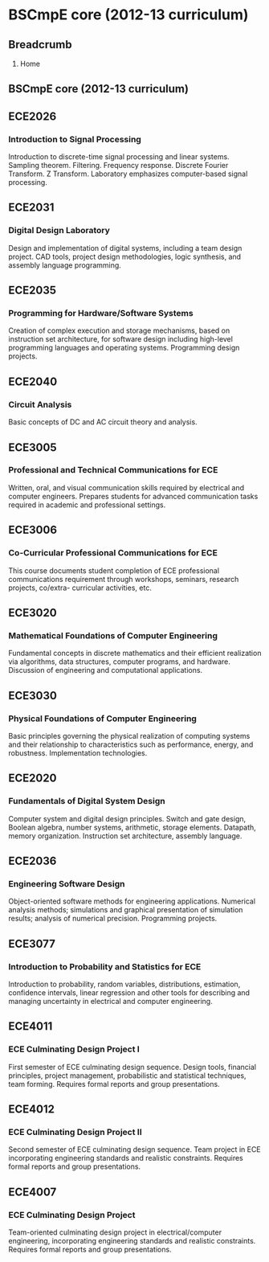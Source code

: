 # BSCmpE core (2012-13 curriculum)

## Breadcrumb

  1. Home

## BSCmpE core (2012-13 curriculum)

## ECE2026

### Introduction to Signal Processing

Introduction to discrete-time signal processing and linear systems. Sampling
theorem. Filtering. Frequency response. Discrete Fourier Transform. Z
Transform. Laboratory emphasizes computer-based signal processing.

## ECE2031

### Digital Design Laboratory

Design and implementation of digital systems, including a team design project.
CAD tools, project design methodologies, logic synthesis, and assembly
language programming.  
  
  

## ECE2035

### Programming for Hardware/Software Systems

Creation of complex execution and storage mechanisms, based on instruction set
architecture, for software design including high-level programming languages
and operating systems. Programming design projects.

## ECE2040

### Circuit Analysis

Basic concepts of DC and AC circuit theory and analysis.

## ECE3005

### Professional and Technical Communications for ECE

Written, oral, and visual communication skills required by electrical and
computer engineers. Prepares students for advanced communication tasks
required in academic and professional settings.

## ECE3006

### Co-Curricular Professional Communications for ECE

This course documents student completion of ECE professional communications
requirement through workshops, seminars, research projects, co/extra-
curricular activities, etc.

## ECE3020

### Mathematical Foundations of Computer Engineering

Fundamental concepts in discrete mathematics and their efficient realization
via algorithms, data structures, computer programs, and hardware. Discussion
of engineering and computational applications.

## ECE3030

### Physical Foundations of Computer Engineering

Basic principles governing the physical realization of computing systems and
their relationship to characteristics such as performance, energy, and
robustness. Implementation technologies.

## ECE2020

### Fundamentals of Digital System Design

Computer system and digital design principles. Switch and gate design, Boolean
algebra, number systems, arithmetic, storage elements. Datapath, memory
organization. Instruction set architecture, assembly language.

## ECE2036

### Engineering Software Design

Object-oriented software methods for engineering applications. Numerical
analysis methods; simulations and graphical presentation of simulation
results; analysis of numerical precision. Programming projects.

## ECE3077

### Introduction to Probability and Statistics for ECE

Introduction to probability, random variables, distributions, estimation,
confidence intervals, linear regression and other tools for describing and
managing uncertainty in electrical and computer engineering.

## ECE4011

### ECE Culminating Design Project I

First semester of ECE culminating design sequence. Design tools, financial
principles, project management, probabilistic and statistical techniques, team
forming. Requires formal reports and group presentations.

## ECE4012

### ECE Culminating Design Project II

Second semester of ECE culminating design sequence. Team project in ECE
incorporating engineering standards and realistic constraints. Requires formal
reports and group presentations.

## ECE4007

### ECE Culminating Design Project

Team-oriented culminating design project in electrical/computer engineering,
incorporating engineering standards and realistic constraints. Requires formal
reports and group presentations.

